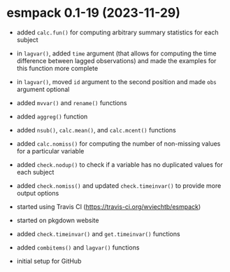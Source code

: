 # esmpack 0.1-19 (2023-11-29)

- added `calc.fun()` for computing arbitrary summary statistics for each subject

- in `lagvar()`, added `time` argument (that allows for computing the time difference between lagged observations) and made the examples for this function more complete

- in `lagvar()`, moved `id` argument to the second position and made `obs` argument optional

- added `mvvar()` and `rename()` functions

- added `aggreg()` function

- added `nsub()`, `calc.mean()`, and `calc.mcent()` functions

- added `calc.nomiss()` for computing the number of non-missing values for a particular variable

- added `check.nodup()` to check if a variable has no duplicated values for each subject

- added `check.nomiss()` and updated `check.timeinvar()` to provide more output options

- started using Travis CI (https://travis-ci.org/wviechtb/esmpack)

- started on pkgdown website

- added `check.timeinvar()` and `get.timeinvar()` functions

- added `combitems()` and `lagvar()` functions

- initial setup for GitHub

